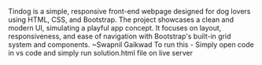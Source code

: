 Tindog is a simple, responsive front-end webpage designed for dog lovers using HTML, CSS, and Bootstrap. The project showcases a clean and modern UI, simulating a playful app concept. It focuses on layout, responsiveness, and ease of navigation with Bootstrap's built-in grid system and components. ~Swapnil Gaikwad
To run this - Simply open code in vs code and simply run solution.html file on live server 
